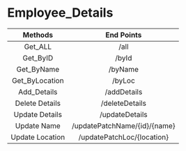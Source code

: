 # Employee_Details


|Methods|End Points|
|:--:|:--:|
|Get_ALL|/all|
|Get_ByID|/byId|
|Get_ByName|/byName|
|Get_ByLocation|/byLoc|
|Add_Details|/addDetails|
|Delete Details|/deleteDetails|
|Update Details|/updateDetails|
|Update Name|/updatePatchName/{id}/{name}|
|Update Location|/updatePatchLoc/{location}|

